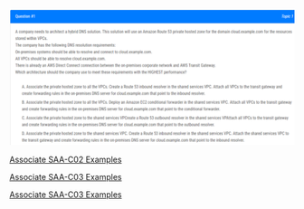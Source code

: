 ![alt text](image-1.png)



[Associate SAA-C02 Examples](https://www.examtopics.com/exams/amazon/aws-certified-solutions-architect-professional-sap-c02/view/)


[Associate SAA-C03 Examples](https://www.examtopics.com/exams/amazon/aws-certified-solutions-architect-associate-saa-c03/view/)

[Associate SAA-C03 Examples](https://velog.io/@gagaeun/AWS-SAA-C03-Examtopics-%ED%97%B7%EA%B0%88%EB%A6%AC%EB%8A%94-%EB%AC%B8%EC%A0%9C-%EC%A0%95%EB%A6%AC)